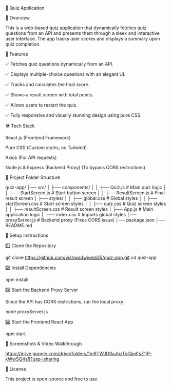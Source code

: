 📌 Quiz Application

🚀 Overview

This is a web-based quiz application that dynamically fetches quiz questions from an API and presents them through a sleek and interactive user interface. The app tracks user scores and displays a summary upon quiz completion.

🎯 Features

✅ Fetches quiz questions dynamically from an API.

✅ Displays multiple-choice questions with an elegant UI.

✅ Tracks and calculates the final score.

✅ Shows a result screen with total points.

✅ Allows users to restart the quiz.

✅ Fully responsive and visually stunning design using pure CSS.

🛠️ Tech Stack

React.js (Frontend Framework)

Pure CSS (Custom styles, no Tailwind)

Axios (For API requests)

Node.js & Express (Backend Proxy) (To bypass CORS restrictions)

📂 Project Folder Structure

quiz-app/
│── src/
│ ├── components/
│ │ ├── Quiz.js # Main quiz logic
│ │ ├── StartScreen.js # Start button screen
│ │ ├── ResultScreen.js # Final result screen
│ ├── styles/
│ │ ├── global.css # Global styles
│ │ ├── startScreen.css # Start screen styles
│ │ ├── quiz.css # Quiz screen styles
│ │ ├── resultScreen.css # Result screen styles
│ ├── App.js # Main application logic
│ ├── index.css # Imports global styles
│── proxyServer.js # Backend proxy (Fixes CORS issue)
│── package.json
│── README.md

📌 Setup Instructions

1️⃣ Clone the Repository

git clone https://github.com/vishwadwivedi35/quiz-app.git
cd quiz-app

2️⃣ Install Dependencies

npm install

3️⃣ Start the Backend Proxy Server

Since the API has CORS restrictions, run the local proxy:

node proxyServer.js

4️⃣ Start the Frontend React App

npm start

🎥 Screenshots & Video Walkthrough

https://drive.google.com/drive/folders/1m9TWJD0aJbzTolQmIfsZ1jP-kWwSQ4s8?usp=sharing

📜 License

This project is open-source and free to use.

